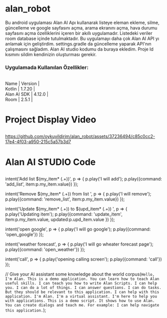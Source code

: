 # alan_robot
Bu android uygulaması Alan AI Apı kullanarak listeye eleman ekleme, silme, güncelleme ve google sayfasını açma, arama ekranını açma, hava durumu sayfasını açma  özelliklerini içeren bir akıllı uygulamadır. Listedeki veriler room database içinde tutulmaktadır. Bu uygulamayı daha çok Alan AI API yı anlamak için geliştirdim. settings.gradle da güncelleme yaparak API'nın çalışmasını sağladım. Alan AI studio kodumu da buraya ekledim. Proje Id kısmını sildim kendinizin oluşturması gerekir. 
 ### Uygulamada Kullanılan Özellikler:
  <br>Name | Version |</br>
   Kotlin | 1.7.20 | 
  <br>Alan AI SDK | 4.12.0 |</br>
  Room  | 2.5.1 | 
  
  
# Project Display Video <p> 


https://github.com/oykuyildirim/alan_robot/assets/37236494/c85c0cc2-17e4-4f03-a950-215c5a57b3d7

# Alan AI STUDIO Code <p>


intent('Add list $(my_item* (.+))', p => {
    p.play('I will add');
    p.play({command: 'add_list', item:p.my_item.value})
});

intent('Remove $(my_item* (.+)) from list ', p => {
    p.play('I will remove');
    p.play({command: 'remove_list', item:p.my_item.value})
});

intent('Update $(my_item* (.+)) to $(upd_item* (.+)) ', p => {
    p.play('Updating item');
    p.play({command: 'update_item', item:p.my_item.value, updated:p.upd_item.value })
});

intent('open google', p => {
    p.play('I will go google');
    p.play({command: 'open_google'})
});

intent('weather forecast', p => {
    p.play('I will go wheater forecast page');
    p.play({command: 'open_weather'})
});

intent('call', p => {
    p.play('opening calling screen');
    p.play({command: 'call'})
});

// Give your AI assistant some knowledge about the world
corpus(`
    Hello, I'm Alan.
    This is a demo application.
    You can learn how to teach Alan useful skills.
    I can teach you how to write Alan Scripts.
    I can help you. I can do a lot of things. I can answer questions. I can do tasks.
    But they should be relevant to this application.
    I can help with this application.
    I'm Alan. I'm a virtual assistant. I'm here to help you with applications.
    This is a demo script. It shows how to use Alan.
    You can create dialogs and teach me.
    For example: I can help navigate this application.
`);





